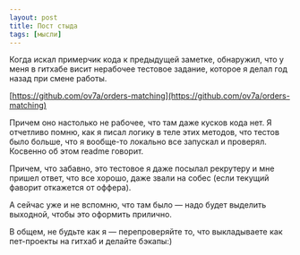 ```yaml
---
layout: post
title: Пост стыда
tags: [мысли]
---
```

Когда искал примерчик кода к предыдущей заметке, обнаружил, что у меня в гитхабе висит нерабочее тестовое задание, которое я делал год назад при смене работы.

[https://github.com/ov7a/orders-matching](https://github.com/ov7a/orders-matching)

Причем оно настолько не рабочее, что там даже кусков кода нет.
Я отчетливо помню, как я писал логику в теле этих методов, что тестов было больше, что я вообще-то локально все запускал и проверял. Косвенно об этом readme говорит.

Причем, что забавно, это тестовое я даже посылал рекрутеру и мне пришел ответ, что все хорошо, даже звали на собес (если текущий фаворит откажется от оффера).

А сейчас уже и не вспомню, что там было — надо будет выделить выходной, чтобы это оформить прилично.

В общем, не будьте как я — перепроверяйте то, что выкладываете как пет-проекты на гитхаб и делайте бэкапы:)


